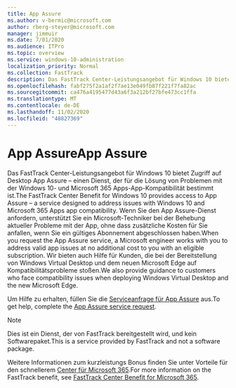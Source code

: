 ```yaml
---
title: App Assure
ms.author: v-bermic@microsoft.com
author: rberg-steyer@microsoft.com
manager: jimmuir
ms.date: 7/01/2020
ms.audience: ITPro
ms.topic: overview
ms.service: windows-10-administration
localization_priority: Normal
ms.collection: FastTrack
description: Das FastTrack Center-Leistungsangebot für Windows 10 bietet Zugriff auf Desktop App Assure – einen Dienst, der für die Lösung von Problemen mit der Windows 10- und Microsoft 365 Apps-App-Kompatibilität bestimmt ist.
ms.openlocfilehash: fabf275f2a1af2f7ae13e049fb87f221f7fa82ac
ms.sourcegitcommit: ca476a4195477d43a6f3a212bf27bfe473cc1ffa
ms.translationtype: MT
ms.contentlocale: de-DE
ms.lasthandoff: 11/02/2020
ms.locfileid: "48827369"
---
```

# <a name="app-assure"></a><span data-ttu-id="1d584-103">App Assure</span><span class="sxs-lookup"><span data-stu-id="1d584-103">App Assure</span></span>

<span data-ttu-id="1d584-104">Das FastTrack Center-Leistungsangebot für Windows 10 bietet Zugriff auf Desktop App Assure – einen Dienst, der für die Lösung von Problemen mit der Windows 10- und Microsoft 365 Apps-App-Kompatibilität bestimmt ist.</span><span class="sxs-lookup"><span data-stu-id="1d584-104">The FastTrack Center Benefit for Windows 10 provides access to App Assure – a service designed to address issues with Windows 10 and Microsoft 365 Apps app compatibility.</span></span> <span data-ttu-id="1d584-105">Wenn Sie den App Assure-Dienst anfordern, unterstützt Sie ein Microsoft-Techniker bei der Behebung aktueller Probleme mit der App, ohne dass zusätzliche Kosten für Sie anfallen, wenn Sie ein gültiges Abonnement abgeschlossen haben.</span><span class="sxs-lookup"><span data-stu-id="1d584-105">When you request the App Assure service, a Microsoft engineer works with you to address valid app issues at no additional cost to you with an eligible subscription.</span></span> <span data-ttu-id="1d584-106">Wir bieten auch Hilfe für Kunden, die bei der Bereitstellung von Windows Virtual Desktop und dem neuen Microsoft Edge auf Kompatibilitätsprobleme stoßen.</span><span class="sxs-lookup"><span data-stu-id="1d584-106">We also provide guidance to customers who face compatibility issues when deploying Windows Virtual Desktop and the new Microsoft Edge.</span></span> 

<span data-ttu-id="1d584-107">Um Hilfe zu erhalten, füllen Sie die [Serviceanfrage für App Assure](https://go.microsoft.com/fwlink/?linkid=2022721) aus.</span><span class="sxs-lookup"><span data-stu-id="1d584-107">To get help, complete the [App Assure service request](https://go.microsoft.com/fwlink/?linkid=2022721).</span></span>

  > [!NOTE]
> <span data-ttu-id="1d584-108">Dies ist ein Dienst, der von FastTrack bereitgestellt wird, und kein Softwarepaket.</span><span class="sxs-lookup"><span data-stu-id="1d584-108">This is a service provided by FastTrack and not a software package.</span></span>

<span data-ttu-id="1d584-109">Weitere Informationen zum kurzleistungs Bonus finden Sie unter Vorteile für den schnellerem [Center für Microsoft 365](introduction.md).</span><span class="sxs-lookup"><span data-stu-id="1d584-109">For more information on the FastTrack benefit, see [FastTrack Center Benefit for Microsoft 365](introduction.md).</span></span>